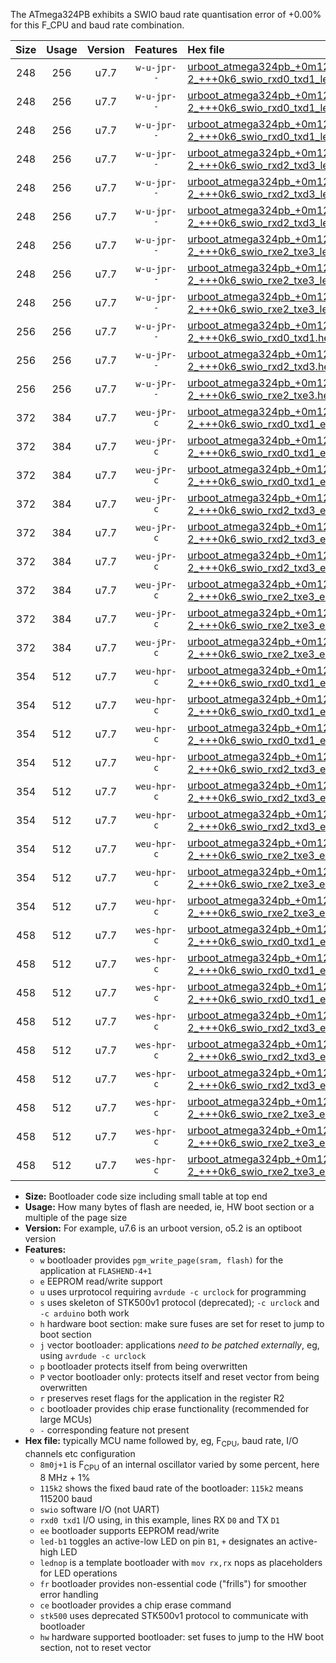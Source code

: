 The ATmega324PB exhibits a SWIO baud rate quantisation error of +0.00% for this F_CPU and baud rate combination.

|Size|Usage|Version|Features|Hex file|
|:-:|:-:|:-:|:-:|:--|
|248|256|u7.7|`w-u-jpr--`|[urboot_atmega324pb_+0m128g-2_+++0k6_swio_rxd0_txd1_led+b0.hex](https://raw.githubusercontent.com/stefanrueger/urboot.hex/main/mcus/atmega324pb/internal_oscillator/fcpu_+0m128g-2/br_+++0k6/urboot_atmega324pb_+0m128g-2_+++0k6_swio_rxd0_txd1_led+b0.hex)|
|248|256|u7.7|`w-u-jpr--`|[urboot_atmega324pb_+0m128g-2_+++0k6_swio_rxd0_txd1_led+b7.hex](https://raw.githubusercontent.com/stefanrueger/urboot.hex/main/mcus/atmega324pb/internal_oscillator/fcpu_+0m128g-2/br_+++0k6/urboot_atmega324pb_+0m128g-2_+++0k6_swio_rxd0_txd1_led+b7.hex)|
|248|256|u7.7|`w-u-jpr--`|[urboot_atmega324pb_+0m128g-2_+++0k6_swio_rxd0_txd1_lednop.hex](https://raw.githubusercontent.com/stefanrueger/urboot.hex/main/mcus/atmega324pb/internal_oscillator/fcpu_+0m128g-2/br_+++0k6/urboot_atmega324pb_+0m128g-2_+++0k6_swio_rxd0_txd1_lednop.hex)|
|248|256|u7.7|`w-u-jpr--`|[urboot_atmega324pb_+0m128g-2_+++0k6_swio_rxd2_txd3_led+b0.hex](https://raw.githubusercontent.com/stefanrueger/urboot.hex/main/mcus/atmega324pb/internal_oscillator/fcpu_+0m128g-2/br_+++0k6/urboot_atmega324pb_+0m128g-2_+++0k6_swio_rxd2_txd3_led+b0.hex)|
|248|256|u7.7|`w-u-jpr--`|[urboot_atmega324pb_+0m128g-2_+++0k6_swio_rxd2_txd3_led+b7.hex](https://raw.githubusercontent.com/stefanrueger/urboot.hex/main/mcus/atmega324pb/internal_oscillator/fcpu_+0m128g-2/br_+++0k6/urboot_atmega324pb_+0m128g-2_+++0k6_swio_rxd2_txd3_led+b7.hex)|
|248|256|u7.7|`w-u-jpr--`|[urboot_atmega324pb_+0m128g-2_+++0k6_swio_rxd2_txd3_lednop.hex](https://raw.githubusercontent.com/stefanrueger/urboot.hex/main/mcus/atmega324pb/internal_oscillator/fcpu_+0m128g-2/br_+++0k6/urboot_atmega324pb_+0m128g-2_+++0k6_swio_rxd2_txd3_lednop.hex)|
|248|256|u7.7|`w-u-jpr--`|[urboot_atmega324pb_+0m128g-2_+++0k6_swio_rxe2_txe3_led+b0.hex](https://raw.githubusercontent.com/stefanrueger/urboot.hex/main/mcus/atmega324pb/internal_oscillator/fcpu_+0m128g-2/br_+++0k6/urboot_atmega324pb_+0m128g-2_+++0k6_swio_rxe2_txe3_led+b0.hex)|
|248|256|u7.7|`w-u-jpr--`|[urboot_atmega324pb_+0m128g-2_+++0k6_swio_rxe2_txe3_led+b7.hex](https://raw.githubusercontent.com/stefanrueger/urboot.hex/main/mcus/atmega324pb/internal_oscillator/fcpu_+0m128g-2/br_+++0k6/urboot_atmega324pb_+0m128g-2_+++0k6_swio_rxe2_txe3_led+b7.hex)|
|248|256|u7.7|`w-u-jpr--`|[urboot_atmega324pb_+0m128g-2_+++0k6_swio_rxe2_txe3_lednop.hex](https://raw.githubusercontent.com/stefanrueger/urboot.hex/main/mcus/atmega324pb/internal_oscillator/fcpu_+0m128g-2/br_+++0k6/urboot_atmega324pb_+0m128g-2_+++0k6_swio_rxe2_txe3_lednop.hex)|
|256|256|u7.7|`w-u-jPr--`|[urboot_atmega324pb_+0m128g-2_+++0k6_swio_rxd0_txd1.hex](https://raw.githubusercontent.com/stefanrueger/urboot.hex/main/mcus/atmega324pb/internal_oscillator/fcpu_+0m128g-2/br_+++0k6/urboot_atmega324pb_+0m128g-2_+++0k6_swio_rxd0_txd1.hex)|
|256|256|u7.7|`w-u-jPr--`|[urboot_atmega324pb_+0m128g-2_+++0k6_swio_rxd2_txd3.hex](https://raw.githubusercontent.com/stefanrueger/urboot.hex/main/mcus/atmega324pb/internal_oscillator/fcpu_+0m128g-2/br_+++0k6/urboot_atmega324pb_+0m128g-2_+++0k6_swio_rxd2_txd3.hex)|
|256|256|u7.7|`w-u-jPr--`|[urboot_atmega324pb_+0m128g-2_+++0k6_swio_rxe2_txe3.hex](https://raw.githubusercontent.com/stefanrueger/urboot.hex/main/mcus/atmega324pb/internal_oscillator/fcpu_+0m128g-2/br_+++0k6/urboot_atmega324pb_+0m128g-2_+++0k6_swio_rxe2_txe3.hex)|
|372|384|u7.7|`weu-jPr-c`|[urboot_atmega324pb_+0m128g-2_+++0k6_swio_rxd0_txd1_ee_led+b0_fr_ce.hex](https://raw.githubusercontent.com/stefanrueger/urboot.hex/main/mcus/atmega324pb/internal_oscillator/fcpu_+0m128g-2/br_+++0k6/urboot_atmega324pb_+0m128g-2_+++0k6_swio_rxd0_txd1_ee_led+b0_fr_ce.hex)|
|372|384|u7.7|`weu-jPr-c`|[urboot_atmega324pb_+0m128g-2_+++0k6_swio_rxd0_txd1_ee_led+b7_fr_ce.hex](https://raw.githubusercontent.com/stefanrueger/urboot.hex/main/mcus/atmega324pb/internal_oscillator/fcpu_+0m128g-2/br_+++0k6/urboot_atmega324pb_+0m128g-2_+++0k6_swio_rxd0_txd1_ee_led+b7_fr_ce.hex)|
|372|384|u7.7|`weu-jPr-c`|[urboot_atmega324pb_+0m128g-2_+++0k6_swio_rxd0_txd1_ee_lednop_fr_ce.hex](https://raw.githubusercontent.com/stefanrueger/urboot.hex/main/mcus/atmega324pb/internal_oscillator/fcpu_+0m128g-2/br_+++0k6/urboot_atmega324pb_+0m128g-2_+++0k6_swio_rxd0_txd1_ee_lednop_fr_ce.hex)|
|372|384|u7.7|`weu-jPr-c`|[urboot_atmega324pb_+0m128g-2_+++0k6_swio_rxd2_txd3_ee_led+b0_fr_ce.hex](https://raw.githubusercontent.com/stefanrueger/urboot.hex/main/mcus/atmega324pb/internal_oscillator/fcpu_+0m128g-2/br_+++0k6/urboot_atmega324pb_+0m128g-2_+++0k6_swio_rxd2_txd3_ee_led+b0_fr_ce.hex)|
|372|384|u7.7|`weu-jPr-c`|[urboot_atmega324pb_+0m128g-2_+++0k6_swio_rxd2_txd3_ee_led+b7_fr_ce.hex](https://raw.githubusercontent.com/stefanrueger/urboot.hex/main/mcus/atmega324pb/internal_oscillator/fcpu_+0m128g-2/br_+++0k6/urboot_atmega324pb_+0m128g-2_+++0k6_swio_rxd2_txd3_ee_led+b7_fr_ce.hex)|
|372|384|u7.7|`weu-jPr-c`|[urboot_atmega324pb_+0m128g-2_+++0k6_swio_rxd2_txd3_ee_lednop_fr_ce.hex](https://raw.githubusercontent.com/stefanrueger/urboot.hex/main/mcus/atmega324pb/internal_oscillator/fcpu_+0m128g-2/br_+++0k6/urboot_atmega324pb_+0m128g-2_+++0k6_swio_rxd2_txd3_ee_lednop_fr_ce.hex)|
|372|384|u7.7|`weu-jPr-c`|[urboot_atmega324pb_+0m128g-2_+++0k6_swio_rxe2_txe3_ee_led+b0_fr_ce.hex](https://raw.githubusercontent.com/stefanrueger/urboot.hex/main/mcus/atmega324pb/internal_oscillator/fcpu_+0m128g-2/br_+++0k6/urboot_atmega324pb_+0m128g-2_+++0k6_swio_rxe2_txe3_ee_led+b0_fr_ce.hex)|
|372|384|u7.7|`weu-jPr-c`|[urboot_atmega324pb_+0m128g-2_+++0k6_swio_rxe2_txe3_ee_led+b7_fr_ce.hex](https://raw.githubusercontent.com/stefanrueger/urboot.hex/main/mcus/atmega324pb/internal_oscillator/fcpu_+0m128g-2/br_+++0k6/urboot_atmega324pb_+0m128g-2_+++0k6_swio_rxe2_txe3_ee_led+b7_fr_ce.hex)|
|372|384|u7.7|`weu-jPr-c`|[urboot_atmega324pb_+0m128g-2_+++0k6_swio_rxe2_txe3_ee_lednop_fr_ce.hex](https://raw.githubusercontent.com/stefanrueger/urboot.hex/main/mcus/atmega324pb/internal_oscillator/fcpu_+0m128g-2/br_+++0k6/urboot_atmega324pb_+0m128g-2_+++0k6_swio_rxe2_txe3_ee_lednop_fr_ce.hex)|
|354|512|u7.7|`weu-hpr-c`|[urboot_atmega324pb_+0m128g-2_+++0k6_swio_rxd0_txd1_ee_led+b0_fr_ce_hw.hex](https://raw.githubusercontent.com/stefanrueger/urboot.hex/main/mcus/atmega324pb/internal_oscillator/fcpu_+0m128g-2/br_+++0k6/urboot_atmega324pb_+0m128g-2_+++0k6_swio_rxd0_txd1_ee_led+b0_fr_ce_hw.hex)|
|354|512|u7.7|`weu-hpr-c`|[urboot_atmega324pb_+0m128g-2_+++0k6_swio_rxd0_txd1_ee_led+b7_fr_ce_hw.hex](https://raw.githubusercontent.com/stefanrueger/urboot.hex/main/mcus/atmega324pb/internal_oscillator/fcpu_+0m128g-2/br_+++0k6/urboot_atmega324pb_+0m128g-2_+++0k6_swio_rxd0_txd1_ee_led+b7_fr_ce_hw.hex)|
|354|512|u7.7|`weu-hpr-c`|[urboot_atmega324pb_+0m128g-2_+++0k6_swio_rxd0_txd1_ee_lednop_fr_ce_hw.hex](https://raw.githubusercontent.com/stefanrueger/urboot.hex/main/mcus/atmega324pb/internal_oscillator/fcpu_+0m128g-2/br_+++0k6/urboot_atmega324pb_+0m128g-2_+++0k6_swio_rxd0_txd1_ee_lednop_fr_ce_hw.hex)|
|354|512|u7.7|`weu-hpr-c`|[urboot_atmega324pb_+0m128g-2_+++0k6_swio_rxd2_txd3_ee_led+b0_fr_ce_hw.hex](https://raw.githubusercontent.com/stefanrueger/urboot.hex/main/mcus/atmega324pb/internal_oscillator/fcpu_+0m128g-2/br_+++0k6/urboot_atmega324pb_+0m128g-2_+++0k6_swio_rxd2_txd3_ee_led+b0_fr_ce_hw.hex)|
|354|512|u7.7|`weu-hpr-c`|[urboot_atmega324pb_+0m128g-2_+++0k6_swio_rxd2_txd3_ee_led+b7_fr_ce_hw.hex](https://raw.githubusercontent.com/stefanrueger/urboot.hex/main/mcus/atmega324pb/internal_oscillator/fcpu_+0m128g-2/br_+++0k6/urboot_atmega324pb_+0m128g-2_+++0k6_swio_rxd2_txd3_ee_led+b7_fr_ce_hw.hex)|
|354|512|u7.7|`weu-hpr-c`|[urboot_atmega324pb_+0m128g-2_+++0k6_swio_rxd2_txd3_ee_lednop_fr_ce_hw.hex](https://raw.githubusercontent.com/stefanrueger/urboot.hex/main/mcus/atmega324pb/internal_oscillator/fcpu_+0m128g-2/br_+++0k6/urboot_atmega324pb_+0m128g-2_+++0k6_swio_rxd2_txd3_ee_lednop_fr_ce_hw.hex)|
|354|512|u7.7|`weu-hpr-c`|[urboot_atmega324pb_+0m128g-2_+++0k6_swio_rxe2_txe3_ee_led+b0_fr_ce_hw.hex](https://raw.githubusercontent.com/stefanrueger/urboot.hex/main/mcus/atmega324pb/internal_oscillator/fcpu_+0m128g-2/br_+++0k6/urboot_atmega324pb_+0m128g-2_+++0k6_swio_rxe2_txe3_ee_led+b0_fr_ce_hw.hex)|
|354|512|u7.7|`weu-hpr-c`|[urboot_atmega324pb_+0m128g-2_+++0k6_swio_rxe2_txe3_ee_led+b7_fr_ce_hw.hex](https://raw.githubusercontent.com/stefanrueger/urboot.hex/main/mcus/atmega324pb/internal_oscillator/fcpu_+0m128g-2/br_+++0k6/urboot_atmega324pb_+0m128g-2_+++0k6_swio_rxe2_txe3_ee_led+b7_fr_ce_hw.hex)|
|354|512|u7.7|`weu-hpr-c`|[urboot_atmega324pb_+0m128g-2_+++0k6_swio_rxe2_txe3_ee_lednop_fr_ce_hw.hex](https://raw.githubusercontent.com/stefanrueger/urboot.hex/main/mcus/atmega324pb/internal_oscillator/fcpu_+0m128g-2/br_+++0k6/urboot_atmega324pb_+0m128g-2_+++0k6_swio_rxe2_txe3_ee_lednop_fr_ce_hw.hex)|
|458|512|u7.7|`wes-hpr-c`|[urboot_atmega324pb_+0m128g-2_+++0k6_swio_rxd0_txd1_ee_led+b0_fr_ce_stk500_hw.hex](https://raw.githubusercontent.com/stefanrueger/urboot.hex/main/mcus/atmega324pb/internal_oscillator/fcpu_+0m128g-2/br_+++0k6/urboot_atmega324pb_+0m128g-2_+++0k6_swio_rxd0_txd1_ee_led+b0_fr_ce_stk500_hw.hex)|
|458|512|u7.7|`wes-hpr-c`|[urboot_atmega324pb_+0m128g-2_+++0k6_swio_rxd0_txd1_ee_led+b7_fr_ce_stk500_hw.hex](https://raw.githubusercontent.com/stefanrueger/urboot.hex/main/mcus/atmega324pb/internal_oscillator/fcpu_+0m128g-2/br_+++0k6/urboot_atmega324pb_+0m128g-2_+++0k6_swio_rxd0_txd1_ee_led+b7_fr_ce_stk500_hw.hex)|
|458|512|u7.7|`wes-hpr-c`|[urboot_atmega324pb_+0m128g-2_+++0k6_swio_rxd0_txd1_ee_lednop_fr_ce_stk500_hw.hex](https://raw.githubusercontent.com/stefanrueger/urboot.hex/main/mcus/atmega324pb/internal_oscillator/fcpu_+0m128g-2/br_+++0k6/urboot_atmega324pb_+0m128g-2_+++0k6_swio_rxd0_txd1_ee_lednop_fr_ce_stk500_hw.hex)|
|458|512|u7.7|`wes-hpr-c`|[urboot_atmega324pb_+0m128g-2_+++0k6_swio_rxd2_txd3_ee_led+b0_fr_ce_stk500_hw.hex](https://raw.githubusercontent.com/stefanrueger/urboot.hex/main/mcus/atmega324pb/internal_oscillator/fcpu_+0m128g-2/br_+++0k6/urboot_atmega324pb_+0m128g-2_+++0k6_swio_rxd2_txd3_ee_led+b0_fr_ce_stk500_hw.hex)|
|458|512|u7.7|`wes-hpr-c`|[urboot_atmega324pb_+0m128g-2_+++0k6_swio_rxd2_txd3_ee_led+b7_fr_ce_stk500_hw.hex](https://raw.githubusercontent.com/stefanrueger/urboot.hex/main/mcus/atmega324pb/internal_oscillator/fcpu_+0m128g-2/br_+++0k6/urboot_atmega324pb_+0m128g-2_+++0k6_swio_rxd2_txd3_ee_led+b7_fr_ce_stk500_hw.hex)|
|458|512|u7.7|`wes-hpr-c`|[urboot_atmega324pb_+0m128g-2_+++0k6_swio_rxd2_txd3_ee_lednop_fr_ce_stk500_hw.hex](https://raw.githubusercontent.com/stefanrueger/urboot.hex/main/mcus/atmega324pb/internal_oscillator/fcpu_+0m128g-2/br_+++0k6/urboot_atmega324pb_+0m128g-2_+++0k6_swio_rxd2_txd3_ee_lednop_fr_ce_stk500_hw.hex)|
|458|512|u7.7|`wes-hpr-c`|[urboot_atmega324pb_+0m128g-2_+++0k6_swio_rxe2_txe3_ee_led+b0_fr_ce_stk500_hw.hex](https://raw.githubusercontent.com/stefanrueger/urboot.hex/main/mcus/atmega324pb/internal_oscillator/fcpu_+0m128g-2/br_+++0k6/urboot_atmega324pb_+0m128g-2_+++0k6_swio_rxe2_txe3_ee_led+b0_fr_ce_stk500_hw.hex)|
|458|512|u7.7|`wes-hpr-c`|[urboot_atmega324pb_+0m128g-2_+++0k6_swio_rxe2_txe3_ee_led+b7_fr_ce_stk500_hw.hex](https://raw.githubusercontent.com/stefanrueger/urboot.hex/main/mcus/atmega324pb/internal_oscillator/fcpu_+0m128g-2/br_+++0k6/urboot_atmega324pb_+0m128g-2_+++0k6_swio_rxe2_txe3_ee_led+b7_fr_ce_stk500_hw.hex)|
|458|512|u7.7|`wes-hpr-c`|[urboot_atmega324pb_+0m128g-2_+++0k6_swio_rxe2_txe3_ee_lednop_fr_ce_stk500_hw.hex](https://raw.githubusercontent.com/stefanrueger/urboot.hex/main/mcus/atmega324pb/internal_oscillator/fcpu_+0m128g-2/br_+++0k6/urboot_atmega324pb_+0m128g-2_+++0k6_swio_rxe2_txe3_ee_lednop_fr_ce_stk500_hw.hex)|

- **Size:** Bootloader code size including small table at top end
- **Usage:** How many bytes of flash are needed, ie, HW boot section or a multiple of the page size
- **Version:** For example, u7.6 is an urboot version, o5.2 is an optiboot version
- **Features:**
  + `w` bootloader provides `pgm_write_page(sram, flash)` for the application at `FLASHEND-4+1`
  + `e` EEPROM read/write support
  + `u` uses urprotocol requiring `avrdude -c urclock` for programming
  + `s` uses skeleton of STK500v1 protocol (deprecated); `-c urclock` and `-c arduino` both work
  + `h` hardware boot section: make sure fuses are set for reset to jump to boot section
  + `j` vector bootloader: applications *need to be patched externally*, eg, using `avrdude -c urclock`
  + `p` bootloader protects itself from being overwritten
  + `P` vector bootloader only: protects itself and reset vector from being overwritten
  + `r` preserves reset flags for the application in the register R2
  + `c` bootloader provides chip erase functionality (recommended for large MCUs)
  + `-` corresponding feature not present
- **Hex file:** typically MCU name followed by, eg, F<sub>CPU</sub>, baud rate, I/O channels etc configuration
  + `8m0j+1` is F<sub>CPU</sub> of an internal oscillator varied by some percent, here 8 MHz + 1%
  + `115k2` shows the fixed baud rate of the bootloader: `115k2` means 115200 baud
  + `swio` software I/O (not UART)
  + `rxd0 txd1` I/O using, in this example, lines RX `D0` and TX `D1`
  + `ee` bootloader supports EEPROM read/write
  + `led-b1` toggles an active-low LED on pin `B1`, `+` designates an active-high LED
  + `lednop` is a template bootloader with `mov rx,rx` nops as placeholders for LED operations
  + `fr` bootloader provides non-essential code ("frills") for smoother error handling
  + `ce` bootloader provides a chip erase command
  + `stk500` uses deprecated STK500v1 protocol to communicate with bootloader
  + `hw` hardware supported bootloader: set fuses to jump to the HW boot section, not to reset vector
